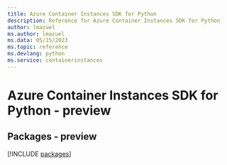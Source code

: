 ```yaml
---
title: Azure Container Instances SDK for Python
description: Reference for Azure Container Instances SDK for Python
author: lmazuel
ms.author: lmazuel
ms.data: 05/15/2023
ms.topic: reference
ms.devlang: python
ms.service: containerinstances
---
```

# Azure Container Instances SDK for Python - preview
## Packages - preview
[!INCLUDE [packages](container-instances-index.md)]